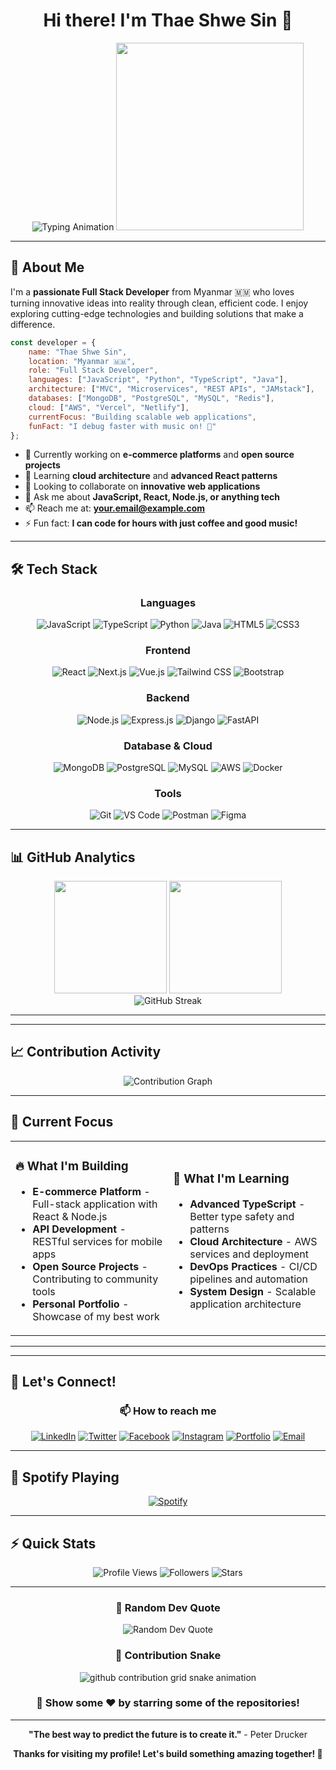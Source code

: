 <div align="center">

# Hi there! I'm Thae Shwe Sin 👋

<img src="https://readme-typing-svg.herokuapp.com?font=Fira+Code&size=30&duration=3000&pause=1000&color=2E96FF&center=true&vCenter=true&width=600&lines=Full+Stack+Developer;Software+Engineer;Creative+Problem+Solver;Open+Source+Enthusiast" alt="Typing Animation" />

<img src="https://media.giphy.com/media/WUlplcMpOCEmTGBtBW/giphy.gif" width="300"/>

</div>

---

## 🚀 About Me

I'm a **passionate Full Stack Developer** from Myanmar 🇲🇲 who loves turning innovative ideas into reality through clean, efficient code. I enjoy exploring cutting-edge technologies and building solutions that make a difference.

```javascript
const developer = {
    name: "Thae Shwe Sin",
    location: "Myanmar 🇲🇲",
    role: "Full Stack Developer",
    languages: ["JavaScript", "Python", "TypeScript", "Java"],
    architecture: ["MVC", "Microservices", "REST APIs", "JAMstack"],
    databases: ["MongoDB", "PostgreSQL", "MySQL", "Redis"],
    cloud: ["AWS", "Vercel", "Netlify"],
    currentFocus: "Building scalable web applications",
    funFact: "I debug faster with music on! 🎵"
};
```

- 🔭 Currently working on **e-commerce platforms** and **open source projects**
- 🌱 Learning **cloud architecture** and **advanced React patterns**
- 👯 Looking to collaborate on **innovative web applications**
- 💬 Ask me about **JavaScript, React, Node.js, or anything tech**
- 📫 Reach me at: **your.email@example.com**
- ⚡ Fun fact: **I can code for hours with just coffee and good music!**

---

## 🛠️ Tech Stack

<div align="center">

### Languages
![JavaScript](https://img.shields.io/badge/JavaScript-F7DF1E?style=for-the-badge&logo=javascript&logoColor=black)
![TypeScript](https://img.shields.io/badge/TypeScript-007ACC?style=for-the-badge&logo=typescript&logoColor=white)
![Python](https://img.shields.io/badge/Python-3776AB?style=for-the-badge&logo=python&logoColor=white)
![Java](https://img.shields.io/badge/Java-ED8B00?style=for-the-badge&logo=openjdk&logoColor=white)
![HTML5](https://img.shields.io/badge/HTML5-E34F26?style=for-the-badge&logo=html5&logoColor=white)
![CSS3](https://img.shields.io/badge/CSS3-1572B6?style=for-the-badge&logo=css3&logoColor=white)

### Frontend
![React](https://img.shields.io/badge/React-20232A?style=for-the-badge&logo=react&logoColor=61DAFB)
![Next.js](https://img.shields.io/badge/Next.js-000000?style=for-the-badge&logo=next.js&logoColor=white)
![Vue.js](https://img.shields.io/badge/Vue.js-4FC08D?style=for-the-badge&logo=vue.js&logoColor=white)
![Tailwind CSS](https://img.shields.io/badge/Tailwind_CSS-38B2AC?style=for-the-badge&logo=tailwind-css&logoColor=white)
![Bootstrap](https://img.shields.io/badge/Bootstrap-7952B3?style=for-the-badge&logo=bootstrap&logoColor=white)

### Backend
![Node.js](https://img.shields.io/badge/Node.js-339933?style=for-the-badge&logo=nodedotjs&logoColor=white)
![Express.js](https://img.shields.io/badge/Express.js-000000?style=for-the-badge&logo=express&logoColor=white)
![Django](https://img.shields.io/badge/Django-092E20?style=for-the-badge&logo=django&logoColor=white)
![FastAPI](https://img.shields.io/badge/FastAPI-005571?style=for-the-badge&logo=fastapi&logoColor=white)

### Database & Cloud
![MongoDB](https://img.shields.io/badge/MongoDB-47A248?style=for-the-badge&logo=mongodb&logoColor=white)
![PostgreSQL](https://img.shields.io/badge/PostgreSQL-336791?style=for-the-badge&logo=postgresql&logoColor=white)
![MySQL](https://img.shields.io/badge/MySQL-4479A1?style=for-the-badge&logo=mysql&logoColor=white)
![AWS](https://img.shields.io/badge/AWS-232F3E?style=for-the-badge&logo=amazon-aws&logoColor=white)
![Docker](https://img.shields.io/badge/Docker-2496ED?style=for-the-badge&logo=docker&logoColor=white)

### Tools
![Git](https://img.shields.io/badge/Git-F05032?style=for-the-badge&logo=git&logoColor=white)
![VS Code](https://img.shields.io/badge/VS_Code-0078d4?style=for-the-badge&logo=visual-studio-code&logoColor=white)
![Postman](https://img.shields.io/badge/Postman-FF6C37?style=for-the-badge&logo=postman&logoColor=white)
![Figma](https://img.shields.io/badge/Figma-F24E1E?style=for-the-badge&logo=figma&logoColor=white)

</div>

---

## 📊 GitHub Analytics

<div align="center">
  <img height="180em" src="https://github-readme-stats-sigma-five.vercel.app/api?username=thaeshwesin29&show_icons=true&theme=tokyonight&include_all_commits=true&count_private=true&hide_border=true"/>
  <img height="180em" src="https://github-readme-stats-sigma-five.vercel.app/api/top-langs/?username=thaeshwesin29&layout=compact&langs_count=8&theme=tokyonight&hide_border=true"/>
</div>

<div align="center">
  <img src="https://github-readme-streak-stats.herokuapp.com/?user=thaeshwesin29&theme=tokyonight&hide_border=true" alt="GitHub Streak" />
</div>

---


---

## 📈 Contribution Activity

<div align="center">
  <img src="https://github-readme-activity-graph.vercel.app/graph?username=thaeshwesin29&theme=tokyo-night&bg_color=1a1b27&hide_border=true&line=58a6ff&point=58a6ff" alt="Contribution Graph"/>
</div>

---

## 🎯 Current Focus

<table>
<tr>
<td width="50%">

### 🔥 What I'm Building
- **E-commerce Platform** - Full-stack application with React & Node.js
- **API Development** - RESTful services for mobile apps
- **Open Source Projects** - Contributing to community tools
- **Personal Portfolio** - Showcase of my best work

</td>
<td width="50%">

### 🌱 What I'm Learning
- **Advanced TypeScript** - Better type safety and patterns
- **Cloud Architecture** - AWS services and deployment
- **DevOps Practices** - CI/CD pipelines and automation
- **System Design** - Scalable application architecture

</td>
</tr>
</table>

---

---

## 🤝 Let's Connect!

<div align="center">

### 📫 How to reach me

[![LinkedIn](https://img.shields.io/badge/LinkedIn-0077B5?style=for-the-badge&logo=linkedin&logoColor=white)](https://linkedin.com/in/your-profile)
[![Twitter](https://img.shields.io/badge/Twitter-1DA1F2?style=for-the-badge&logo=twitter&logoColor=white)](https://twitter.com/your-handle)
[![Facebook](https://img.shields.io/badge/Facebook-1877F2?style=for-the-badge&logo=facebook&logoColor=white)](https://facebook.com/your-profile)
[![Instagram](https://img.shields.io/badge/Instagram-E4405F?style=for-the-badge&logo=instagram&logoColor=white)](https://instagram.com/your-handle)
[![Portfolio](https://img.shields.io/badge/Portfolio-FF5722?style=for-the-badge&logo=google-chrome&logoColor=white)](https://your-portfolio.com)
[![Email](https://img.shields.io/badge/Email-D14836?style=for-the-badge&logo=gmail&logoColor=white)](mailto:your.email@example.com)

</div>

---

## 🎵 Spotify Playing

<div align="center">

[![Spotify](https://novatorem-kyzbk7wxl-bardiesel.vercel.app/api/spotify)](https://open.spotify.com/user/your-spotify-username)

</div>

---

## ⚡ Quick Stats

<div align="center">

![Profile Views](https://komarev.com/ghpvc/?username=thaeshwesin29&label=Profile%20Views&color=brightgreen&style=flat-square)
![Followers](https://img.shields.io/github/followers/thaeshwesin29?label=Followers&style=flat-square&color=blue)
![Stars](https://img.shields.io/github/stars/thaeshwesin29?affiliations=OWNER%2CCOLLABORATOR&style=flat-square&color=yellow)

</div>

---

<div align="center">

### 💭 Random Dev Quote

<img src="https://quotes-github-readme.vercel.app/api?type=horizontal&theme=tokyonight" alt="Random Dev Quote"/>

### 🐍 Contribution Snake

<picture>
  <source media="(prefers-color-scheme: dark)" srcset="https://raw.githubusercontent.com/thaeshwesin29/thaeshwesin29/output/github-contribution-grid-snake-dark.svg">
  <source media="(prefers-color-scheme: light)" srcset="https://raw.githubusercontent.com/thaeshwesin29/thaeshwesin29/output/github-contribution-grid-snake.svg">
  <img alt="github contribution grid snake animation" src="https://raw.githubusercontent.com/thaeshwesin29/thaeshwesin29/output/github-contribution-grid-snake.svg">
</picture>

### 🌟 Show some ❤️ by starring some of the repositories!

</div>

---

<div align="center">

**"The best way to predict the future is to create it."** - Peter Drucker

**Thanks for visiting my profile! Let's build something amazing together! 🚀**

</div>
